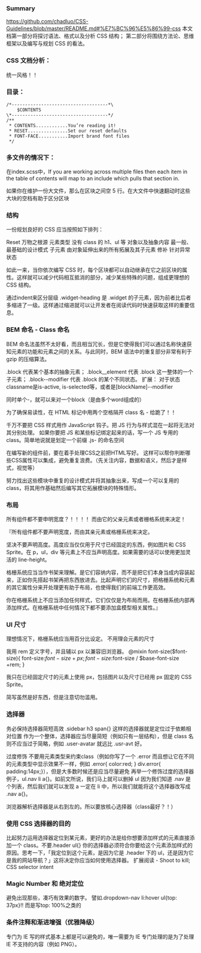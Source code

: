 
### Summary
https://github.com/chadluo/CSS-Guidelines/blob/master/README.md#%E7%BC%96%E5%86%99-css
本文档第一部分将探讨语法、格式以及分析 CSS 结构；
第二部分将围绕方法论、思维框架以及编写与规划 CSS 的看法。


### CSS 文档分析：
统一风格！！

### 目录：

```
/*------------------------------------*\
    $CONTENTS
\*------------------------------------*/
/**
 * CONTENTS............You’re reading it!
 * RESET...............Set our reset defaults
 * FONT-FACE...........Import brand font files
 */
```

### 多文件的情况下：
在index.scss中，If you are working across multiple files then each item in the table of contents will map to an include which pulls that section in.

如果你在维护一份大文件，那么在区块之间空 5 行。在大文件中快速翻动时这些大块的空档有助于区分区块


### 结构
一份规划良好的 CSS 应当按照如下排列：

Reset   万物之根源
元素类型   没有 class 的 h1、ul 等
对象以及抽象内容   最一般、最基础的设计模式
子元素   由对象延伸出来的所有拓展及其子元素
修补   针对异常状态

如此一来，当你依次编写 CSS 时，每个区块都可以自动继承在它之前区块的属性。这样就可以减少代码相互抵消的部分，减少某些特殊的问题，组成更理想的 CSS 结构。


通过indent来区分层级
.widget-heading 是 .widget 的子元素，因为前者比后者多缩进了一级。这样通过缩进就可以让开发者在阅读代码时快速获取这样的重要信息。

### BEM 命名 - Class 命名
BEM 命名法虽然不太好看，而且相当冗长，但是它使得我们可以通过名称快速获知元素的功能和元素之间的关系。与此同时，BEM 语法中的重复部分非常有利于 gzip 的压缩算法。

.block 代表某个基本的抽象元素；
.block__element 代表 .block 这一整体的一个子元素；
.block--modifier 代表 .block 的某个不同状态。
扩展： 对于状态classname是is-active, is-selected等，或者是[blockName]--modifier

同时单个-，就可以来对一个block（是由多个word组成的）

为了确保易读性，在 HTML 标记中用两个空格隔开 class 名 - 给跪了！！

千万不要把 CSS 样式用作 JavaScript 钩子。把 JS 行为与样式混在一起将无法对其分别处理。
如果你要把 JS 和某些标记绑定起来的话，写一个 JS 专用的 class。简单地说就是划定一个前缀 .js- 的命名空间

在编写新的组件前，要在着手处理CSS之前把HTML写好。 这样可以帮你判断哪些CSS属性可以集成，避免重复浪费。（先关注内容，数据和语义，然后才是样式，视觉等）

努力找出这些模块中重复的设计模式并将其抽象出来，写成一个可以复用的 class，将其用作基础然后编写其它拓展模块的特殊情形。


### 布局
所有组件都不要申明宽度？！！！！ 而由它的父亲元素或者栅格系统来决定！

『所有组件都不要声明宽度，而由其亲元素或格栅系统来决定。

坚决不要声明高度。高度应当仅仅用于尺寸已经固定的东西，例如图片和 CSS Sprite。在 p，ul，div 等元素上不应当声明高度。如果需要的话可以使用更加灵活的 line-height。

格栅系统应当当作书架来理解。是它们容纳内容，而不是把它们本身当成内容装起来，正如你先搭起书架再把东西放进去。比起声明它们的尺寸，把格栅系统和元素的其它属性分来开处理更有助于布局，也使得我们的前端工作更高效。

你在格栅系统上不应当添加任何样式，它们仅仅是为布局而用。在格栅系统内部再添加样式。在格栅系统中任何情况下都不要添加盒模型相关属性。』


### UI 尺寸
理想情况下，格栅系统应当用百分比设定。 不用理会元素的尺寸

我用 rem 定义字号，并且辅以 px 以兼容旧浏览器。
@mixin font-size($font-size){
    font-size:$font-size +px;
    font-size:$font-size / $base-font-size +rem;
}

我只在已经固定尺寸的元素上使用 px，包括图片以及尺寸已经用 px 固定的 CSS Sprite。

简写虽然是好东西，但是注意切勿滥用。


### 选择器
务必保持选择器简短高效
.sidebar h3 span{} 这样的选择器就是定位过于依赖相对位置
作为一个整体，选择器应当尽量简短（例如只有一层结构），但是 class 名则不应当过于简略，例如 .user-avatar 就远比 .usr-avt 好。

过度修饰
不要用元素类型来约束class（例如你写了一个 .error 而且想让它在不同的元素类型中显示效果不一样，例如 .error{ color:red; } div.error{ padding:14px;}），但是大多数时候还是应当尽量避免
再举一个修饰过度的选择器例子，ul.nav li a{}。如前文所说，我们马上就可以删掉 ul 因为我们知道 .nav 是个列表，然后我们就可以发现 a 一定在 li 中，所以我们就能将这个选择器改写成 .nav a{}。

浏览器解析选择器是从右到左的。所以要放核心选择器（class最好？！）


### 使用 CSS 选择器的目的
比起努力运用选择器定位到某元素，更好的办法是给你想要添加样式的元素直接添加一个 class。不要.header ul{} 
你的选择器必须符合你要给这个元素添加样式的原因。思考一下，「我定位到这个元素，是因为它是 .header 下的 ul，还是因为它是我的网站导航？」这将决定你应当如何使用选择器。
扩展阅读 - Shoot to kill; CSS selector intent

### Magic Number 和 绝对定位
避免出现那些，凑巧有效果的数字。 譬如.dropdown-nav li:hover ul{top: 37px}!! 而是写top: 100%之类的

### 条件注释和渐进增强（优雅降级）
专门为 IE 写的样式基本上都是可以避免的，唯一需要为 IE 专门处理的是为了处理 IE 不支持的内容（例如 PNG）。

